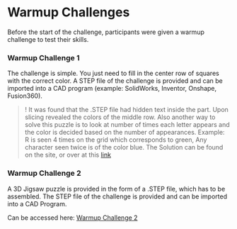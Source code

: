 # Warmup Challenges

Before the start of the challenge, participants were given a warmup challenge to test their skills.

### Warmup Challenge 1

 The challenge is simple. You just need to fill in the center row of squares with the correct color. A STEP file of the challenge is provided and can be imported into a CAD program (example: SolidWorks, Inventor, Onshape, Fusion360).
 
 >! It was found that the .STEP file had hidden text inside the part. Upon slicing revealed the colors of the middle row. 
 Also another way to solve this puzzle is to look at number of times each letter appears and the color is decided based on the number of appearances. Example: R is seen 4 times on the grid which corresponds to green, Any character seen twice is of the color blue.
The Solution can be found on the site, or over at this [link](https://drive.google.com/drive/folders/1V8EKekSxi2l2DIxdaSh957jj9U16Pw2b?usp=sharing)

### Warmup Challenge 2

A 3D Jigsaw puzzle is provided in the form of a .STEP file, which has to be assembled. The STEP file of the challenge is provided and can be imported into a CAD Program.

Can be accessed here: [Warmup Challenge 2](https://drive.google.com/drive/folders/1C_TIbfC9XHuOpneQCnY9FHfFRocU5Vaw?usp=sharing)
